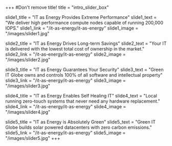 +++
#Don't remove title!
title = "intro_slider_box"

slide1_title = "IT as Energy Provides Extreme Performance"
slide1_text = "We deliver high performance compute nodes capable of running 200,000 IOPS."
slide1_link = "/it-as-energy/it-as-energy"
slide1_image = "/images/slider1.jpg"

slide2_title = "IT as Energy Drives Long-term Savings"
slide2_text = "Your IT is delivered with the lowest total cost of ownership in the market."
slide2_link = "/it-as-energy/it-as-energy"
slide2_image = "/images/slider2.jpg"

slide3_title = "IT as Energy Guarantees Your Security"
slide3_text = "Green IT Globe owns and controls 100% of all software and intellectual property"
slide3_link = "/it-as-energy/it-as-energy"
slide3_image = "/images/slider3.jpg"


slide4_title = "IT as Energy Enables Self Healing IT"
slide4_text = "Local running zero-touch systems that never need any hardware replacement."
slide4_link = "/it-as-energy/it-as-energy"
slide4_image = "/images/slider4.jpg"

slide5_title = "IT as Energy is Absolutely Green"
slide5_text = "Green IT Globe builds solar powered datacenters with zero carbon emissions."
slide5_link = "/it-as-energy/it-as-energy"
slide5_image = "/images/slider5.jpg"
+++